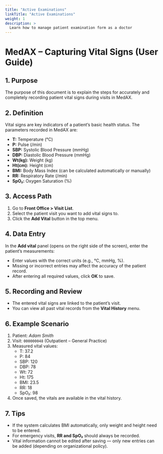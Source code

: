 ```yaml
---
title: "Active Examinations"
linkTitle: "Active Examinations"
weight: 1
description: >
  Learn how to manage patient examination form as a doctor
---
```


# MedAX – Capturing Vital Signs (User Guide)

## 1. Purpose  
The purpose of this document is to explain the steps for accurately and completely recording patient vital signs during visits in MedAX.  

## 2. Definition  
Vital signs are key indicators of a patient’s basic health status. The parameters recorded in MedAX are:  
- **T:** Temperature (°C)  
- **P:** Pulse (/min)  
- **SBP:** Systolic Blood Pressure (mmHg)  
- **DBP:** Diastolic Blood Pressure (mmHg)  
- **Wt(kg):** Weight (kg)  
- **Ht(cm):** Height (cm)  
- **BMI:** Body Mass Index (can be calculated automatically or manually)  
- **RR:** Respiratory Rate (/min)  
- **SpO₂:** Oxygen Saturation (%)  

## 3. Access Path  
1. Go to **Front Office > Visit List**.  
2. Select the patient visit you want to add vital signs to.  
3. Click the **Add Vital** button in the top menu.  

## 4. Data Entry  
In the **Add vital** panel (opens on the right side of the screen), enter the patient’s measurements:  
- Enter values with the correct units (e.g., °C, mmHg, %).  
- Missing or incorrect entries may affect the accuracy of the patient record.  
- After entering all required values, click **OK** to save.  

## 5. Recording and Review  
- The entered vital signs are linked to the patient’s visit.  
- You can view all past vital records from the **Vital History** menu.  

## 6. Example Scenario  
1. Patient: *Adam Smith*  
2. Visit: `000000048` (Outpatient – General Practice)  
3. Measured vital values:  
   - T: 37.2  
   - P: 84  
   - SBP: 120  
   - DBP: 78  
   - Wt: 72  
   - Ht: 175  
   - BMI: 23.5  
   - RR: 18  
   - SpO₂: 98  
4. Once saved, the vitals are available in the vital history.  

## 7. Tips  
- If the system calculates BMI automatically, only weight and height need to be entered.  
- For emergency visits, **RR and SpO₂** should always be recorded.  
- Vital information cannot be edited after saving — only new entries can be added (depending on organizational policy).  
